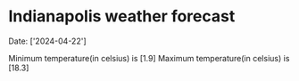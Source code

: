 # Indianapolis weather forecast 
Date: ['2024-04-22'] 

Minimum temperature(in celsius) is [1.9] 
Maximum temperature(in celsius) is [18.3]